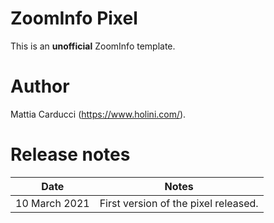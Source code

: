 # ZoomInfo Pixel
This is an **unofficial** ZoomInfo template.

# Author
Mattia Carducci (https://www.holini.com/).

# Release notes
| Date | Notes |
|------|-------|
| 10 March 2021 | First version of the pixel released. |
